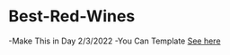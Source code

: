# Best-Red-Wines
 -Make This in Day 2/3/2022
 -You Can Template [See here](https://andrew-website.github.io/Best-Red-Wines/)
